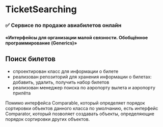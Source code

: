 # TicketSearching
### :white_check_mark: Cервисе по продаже авиабилетов онлайн
#### «Интерфейсы для организации малой связности. Обобщённое программирование (Generics)»
## Поиск билетов
* cпроектирован класс для информации о билете
* реализован репозиторий для хранения информации о билетах: добавить, удалить, получить набор билетов
* реализован менеджер поиска по аэропорту вылета и аэропорту прилёта

Помимо интерфейса Comparable, который определяет порядок сортировки объектов данного класса по умолчанию, есть интерфейс Comparator, который позволяет создавать объекты, определяющие порядок сортировки других объектов.
